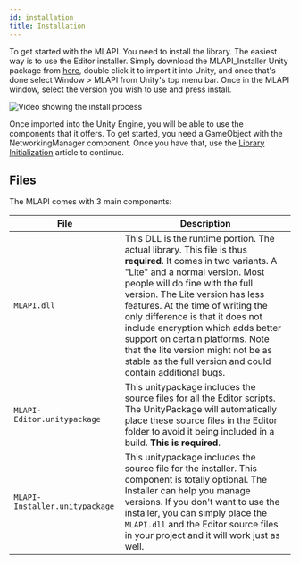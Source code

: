 ```yaml
---
id: installation
title: Installation
---
```


To get started with the MLAPI. You need to install the library. The easiest way is to use the Editor installer. Simply download the MLAPI_Installer Unity package from [here](https://github.com/Unity-Technologies/com.unity.multiplayer.mlapi/releases), double click it to import it into Unity, and once that's done select Window > MLAPI from Unity's top menu bar. Once in the MLAPI window, select the version you wish to use and press install.

![Video showing the install process](https://i.imgur.com/zN63DlJ.gif)

Once imported into the Unity Engine, you will be able to use the components that it offers. To get started, you need a GameObject with the NetworkingManager component. Once you have that, use the [Library Initialization](library-initialization.md) article to continue.


## Files
The MLAPI comes with 3 main components:

| File | Description |
| -- | -- |
| `MLAPI.dll` | This DLL is the runtime portion. The actual library. This file is thus **required**. It comes in two variants. A "Lite" and a normal version. Most people will do fine with the full version. The Lite version has less features. At the time of writing the only difference is that it does not include encryption which adds better support on certain platforms. Note that the lite version might not be as stable as the full version and could contain additional bugs. |
| `MLAPI-Editor.unitypackage` | This unitypackage includes the source files for all the Editor scripts. The UnityPackage will automatically place these source files in the Editor folder to avoid it being included in a build. **This is required**. |
| `MLAPI-Installer.unitypackage` | This unitypackage includes the source file for the installer. This component is totally optional. The Installer can help you manage versions. If you don't want to use the installer, you can simply place the `MLAPI.dll` and the Editor source files in your project and it will work just as well. |
